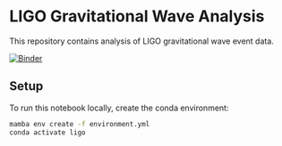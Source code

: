 # LIGO Gravitational Wave Analysis

This repository contains analysis of LIGO gravitational wave event data.

[![Binder](https://mybinder.org/badge_logo.svg)](https://mybinder.org/v2/gh/jejacobsen/HW2/HEAD?labpath=LOSC_Event_tutorial.ipynb)

## Setup

To run this notebook locally, create the conda environment:
```bash
mamba env create -f environment.yml
conda activate ligo

